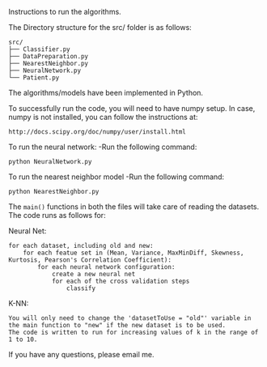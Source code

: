 Instructions to run the algorithms.

The Directory structure for the src/ folder is as follows:

    src/
    ├── Classifier.py
    ├── DataPreparation.py
    ├── NearestNeighbor.py
    ├── NeuralNetwork.py
    └── Patient.py

The algorithms/models have been implemented in Python.

To successfully run the code, you will need to have numpy setup. In case, numpy is not installed, you can follow the instructions at:

    http://docs.scipy.org/doc/numpy/user/install.html

To run the neural network:
-Run the following command:

	python NeuralNetwork.py

To run the nearest neighbor model
-Run the following command:

	python NearestNeighbor.py


The `main()` functions in both the files will take care of reading the datasets. The code runs as follows for:
	
Neural Net:

	for each dataset, including old and new:
		for each featue set in (Mean, Variance, MaxMinDiff, Skewness, Kurtosis, Pearson's Correlation Coefficient):
			for each neural network configuration:
				create a new neural net
				for each of the cross validation steps
					classify

K-NN: 

	You will only need to change the 'datasetToUse = "old"' variable in the main function to "new" if the new dataset is to be used.
	The code is written to run for increasing values of k in the range of 1 to 10.


If you have any questions, please email me.
